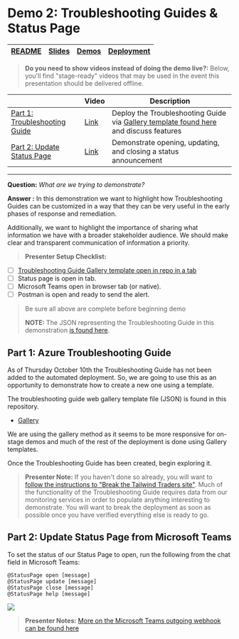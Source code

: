 # Demo 2: Troubleshooting Guides & Status Page

| [README](/ops20/README.md) | [Slides](/ops20/slides/README.md) | [Demos](/ops20/demos/README.md) | [Deployment](/ops20/deployment/README.md) |
|--------|-------|------------|-----------|

>**Do you need to show videos instead of doing the demo live?:** Below, you'll find "stage-ready" videos that may be used in the event this presentation should be delivered offline.

|  | Video | Description
|--------|-------|-----|
| [Part 1: Troubleshooting Guide](#part-1-azure-troubleshooting-guide) | [Link](https://globaleventcdn.blob.core.windows.net/assets/ops/ops20/video/demo_2_full.mp4) | Deploy the Troubleshooting Guide via [Gallery template found here](TroubleshootingGuide_Gallery_Template.json) and discuss features
| [Part 2: Update Status Page](#part-2-update-status-page-from-microsoft-teams) | [Link](https://globaleventcdn.blob.core.windows.net/assets/ops/ops20/video/demo_2_full.mp4) | Demonstrate opening, updating, and closing a status announcement

---

**Question:** *What are we trying to demonstrate?*

**Answer :**
In this demonstration we want to highlight how Troubleshooting Guides can be customized in a way that they can be very useful in the early phases of response and remediation.

Additionally, we want to highlight the importance of sharing what information we have with a broader stakeholder audience. We should make clear and transparent communication of information a priority.

> **Presenter Setup Checklist:**

- [ ] [Troubleshooting Guide Gallery  template open in repo in a tab](TroubleshootingGuideGalleryTemplate.json)
- [ ] Status page is open in tab.
- [ ] Microsoft Teams open in browser tab (or native).
- [ ] Postman is open and ready to send the alert.

> Be sure all above are complete before beginning demo
>
> **NOTE:** The JSON representing the Troubleshooting Guide in this demonstration [is found here](demos/two/troubleshooting_guide_template/TroubleshootingGuideGalleryTemplate.json).

## Part 1: Azure Troubleshooting Guide

As of Thursday October 10th the Troubleshooting Guide has not been added to the automated deployment. So, we are going to use this as an opportunity to demonstrate how to create a new one using a template.

The troubleshooting guide web gallery template file (JSON) is found in this repository.

- [Gallery](demos/02/troubleshooting_guide_template/TroubleshootingGuideGalleryTemplate.json)

We are using the gallery method as it seems to be more responsive for on-stage demos and much of the rest of the deployment is done using Gallery templates.

Once the Troubleshooting Guide has been created, begin exploring it.

>**Presenter Note:** If you haven't done so already, you will want to [follow the instructions to "Break the Tailwind Traders site"](../../deployment/break_tailwindtraders/README.md). Much of the functionality of the Troubleshooting Guide requires data from our monitoring services in order to populate anything interesting to demonstrate. You will want to break the deployment as soon as possible once you have verified everything else is ready to go.

## Part 2: Update Status Page from Microsoft Teams

To set the status of our Status Page to open, run the following from the chat field in Microsoft Teams:

``` Teams
@StatusPage open [message]
@StatusPage update [message]
@StatusPage close [message]
@StatusPage help [message]
```

![](https://globaleventcdn.blob.core.windows.net/assets/ops/ops20/screenshots/StatusPage.png)

>**Presenter Notes:** [More on the Microsoft Teams outgoing webhook can be found here](../../deployment/statuspage/README.md)

